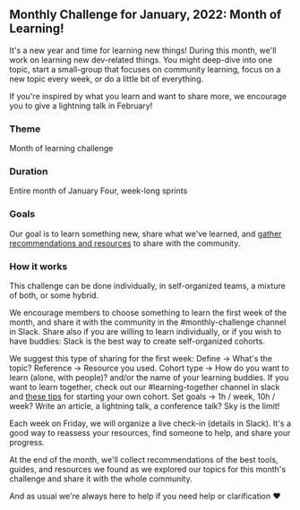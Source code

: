 ## Monthly Challenge for January, 2022: Month of Learning!

It's a new year and time for learning new things! During this month, we'll work on learning new dev-related things. You might deep-dive into one topic, start a small-group that focuses on community learning, focus on a new topic every week, or do a little bit of everything.

If you're inspired by what you learn and want to share more, we encourage you to give a lightning talk in February!

### Theme
Month of learning challenge

### Duration
Entire month of January
Four, week-long sprints

### Goals
Our goal is to learn something new, share what we've learned, and [gather recommendations and resources](https://github.com/Virtual-Coffee/virtualcoffee.io/discussions/496) to share with the community.

### How it works
This challenge can be done individually, in self-organized teams, a mixture of both, or some hybrid.

We encourage members to choose something to learn the first week of the month, and share it with the community in the #monthly-challenge channel in Slack.
Share also if you are willing to learn individually, or if you wish to have buddies: Slack is the best way to create self-organized cohorts.

We suggest this type of sharing for the first week:
Define -> What's the topic?
Reference -> Resource you used.
Cohort type -> How do you want to learn (alone, with people)? and/or the name of your learning buddies. If you want to learn together, check out our #learning-together channel in slack and [these tips](https://github.com/Virtual-Coffee/virtualcoffee.io/discussions/493) for starting your own cohort.
Set goals -> 1h / week, 10h / week? Write an article, a lightning talk, a conference talk? Sky is the limit!

Each week on Friday, we will organize a live check-in (details in Slack).
It's a good way to reassess your resources, find someone to help, and share your progress.

At the end of the month, we'll collect recommendations of the best tools, guides, and resources we found as we explored our topics for this month's challenge and share it with the whole community.

And as usual we're always here to help if you need help or clarification ❤️
